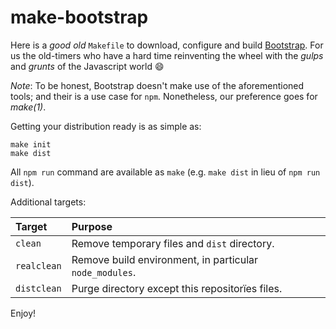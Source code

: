 # make-bootstrap

Here is a _good old_ `Makefile` to download, configure and build [Bootstrap](https://getbootstrap.com).
For us the old-timers who have a hard time reinventing the wheel with the _gulps_ and _grunts_ of the Javascript world :smile:

*Note*: To be honest, Bootstrap doesn't make use of the aforementioned tools; and their is a use case for `npm`. Nonetheless, our
preference goes for _make(1)_.

Getting your distribution ready is as simple as:

``` {.sh}
make init
make dist
```

All `npm run` command are available as `make` (e.g. `make dist` in lieu of `npm run dist`).

Additional targets:

| Target | Purpose |
| :----- | :------ |
| `clean` | Remove temporary files and `dist` directory. |
| `realclean` | Remove build environment, in particular `node_modules`. |
| `distclean` | Purge directory except this repositorїes files. |

Enjoy!

